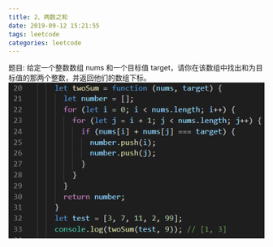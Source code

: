 ```yaml
---
title: 2、两数之和
date: 2019-09-12 15:21:55
tags: leetcode
categories: leetcode
---
```

题目: 给定一个整数数组 nums 和一个目标值 target，请你在该数组中找出和为目标值的那两个整数，并返回他们的数组下标。
![](2、两数之和/twoNum.jpg)